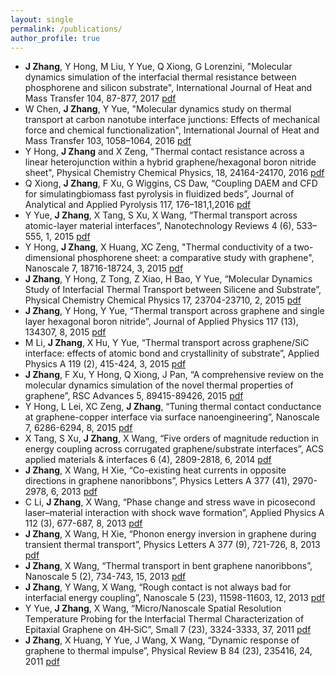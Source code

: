 ```yaml
---
layout: single
permalink: /publications/
author_profile: true
---
```


- __J Zhang__, Y Hong, M Liu, Y Yue, Q Xiong, G Lorenzini, "Molecular dynamics simulation of the interfacial thermal resistance between phosphorene and silicon substrate", International Journal of Heat and Mass Transfer 104, 87-877, 2017 [pdf](https://drive.google.com/file/d/0B3Yj4QkZpI-deGVXQ0pybURsRjA/view?usp=sharing)
- W Chen, __J Zhang__, Y Yue, "Molecular dynamics study on thermal transport at carbon nanotube interface junctions: Effects of mechanical force and chemical functionalization", International Journal of Heat and Mass Transfer 103, 1058–1064, 2016 [pdf](https://drive.google.com/file/d/0B3Yj4QkZpI-ddjB3bEw2MDg2YTQ/view?usp=sharing)
- Y Hong, __J Zhang__ and X Zeng, "Thermal contact resistance across a linear heterojunction within a hybrid graphene/hexagonal boron nitride sheet", Physical Chemistry Chemical Physics, 18, 24164-24170, 2016 [pdf](https://drive.google.com/file/d/0B3Yj4QkZpI-dTXRaaWJTTlBsWDQ/view?usp=sharing)
- Q Xiong, __J Zhang__, F Xu, G Wiggins, CS Daw, “Coupling DAEM and CFD for simulatingbiomass fast pyrolysis in fluidized beds”, Journal of Analytical and Applied Pyrolysis 117, 176–181,1,2016 [pdf](https://drive.google.com/open?id=0B3Yj4QkZpI-dOHp3TXhoemx4N1k)
- Y Yue, __J Zhang__, X Tang, S Xu, X Wang, “Thermal transport across atomic-layer material interfaces”, Nanotechnology Reviews 4 (6), 533–555, 1, 2015 [pdf](https://drive.google.com/open?id=0B3Yj4QkZpI-dWnFydmtwNDF4RUE)
- Y Hong, __J Zhang__, X Huang, XC Zeng, "Thermal conductivity of a two-dimensional phosphorene sheet: a comparative study with graphene", Nanoscale 7, 18716-18724, 3, 2015 [pdf](https://drive.google.com/open?id=0B3Yj4QkZpI-dNHdiQ0JNTlkxMzA)
- __J Zhang__, Y Hong, Z Tong, Z Xiao, H Bao, Y Yue, “Molecular Dynamics Study of Interfacial Thermal Transport between Silicene and Substrate”, Physical Chemistry Chemical Physics 17, 23704-23710, 2, 2015 [pdf](https://drive.google.com/open?id=0B3Yj4QkZpI-dU2RuY0JYdlRNMk0)
- __J Zhang__, Y Hong, Y Yue, “Thermal transport across graphene and single layer hexagonal boron nitride”, Journal of Applied Physics 117 (13), 134307, 8, 2015 [pdf](https://drive.google.com/open?id=0B3Yj4QkZpI-dbGdlM0NmcTE2ZWM)
- M Li, __J Zhang__, X Hu, Y Yue, “Thermal transport across graphene/SiC interface: effects of atomic bond and crystallinity of substrate”, Applied Physics A 119 (2), 415-424, 3, 2015 [pdf](https://drive.google.com/open?id=0B3Yj4QkZpI-ddU9ISVdaSk1jdGs)
- __J Zhang__, F Xu, Y Hong, Q Xiong, J Pan, “A comprehensive review on the molecular dynamics simulation of the novel thermal properties of graphene”, RSC Advances 5, 89415-89426, 2015 [pdf](https://drive.google.com/open?id=0B3Yj4QkZpI-dV2JIVlRIQ2dTNkk)
- Y Hong, L Lei, XC Zeng, __J Zhang__, “Tuning thermal contact conductance at graphene-copper interface via surface nanoengineering”, Nanoscale 7, 6286-6294, 8, 2015 [pdf](https://drive.google.com/open?id=0B3Yj4QkZpI-dcHJxLXU2TXlsczg)
- X Tang, S Xu, __J Zhang__, X Wang, “Five orders of magnitude reduction in energy coupling across corrugated graphene/substrate interfaces”, ACS applied materials & interfaces 6 (4), 2809-2818, 6, 2014 [pdf](https://drive.google.com/open?id=0B3Yj4QkZpI-db2NRVE9JbWhGZEk)
- __J Zhang__, X Wang, H Xie, “Co-existing heat currents in opposite directions in graphene nanoribbons”, Physics Letters A 377 (41), 2970-2978, 6, 2013 [pdf](https://drive.google.com/open?id=0B3Yj4QkZpI-daHJmaEs1eE5WME0)
- C Li, __J Zhang__, X Wang, “Phase change and stress wave in picosecond laser–material interaction with shock wave formation”, Applied Physics A 112 (3), 677-687, 8, 2013 [pdf](https://drive.google.com/open?id=0B3Yj4QkZpI-dYlNka1pNd0dVNFE)
- __J Zhang__, X Wang, H Xie, “Phonon energy inversion in graphene during transient thermal transport”, Physics Letters A 377 (9), 721-726, 8, 2013 [pdf](https://drive.google.com/open?id=0B3Yj4QkZpI-dcnZRZzh0Qkt4QkE)
- __J Zhang__, X Wang, “Thermal transport in bent graphene nanoribbons”, Nanoscale 5 (2), 734-743, 15, 2013 [pdf](https://drive.google.com/open?id=0B3Yj4QkZpI-dbDZ5NWVHa1hLQlU)
- __J Zhang__, Y Wang, X Wang, “Rough contact is not always bad for interfacial energy coupling”, Nanoscale 5 (23), 11598-11603, 12, 2013 [pdf](https://drive.google.com/open?id=0B3Yj4QkZpI-dWFl4c3N1US1hS2s)
- Y Yue, __J Zhang__, X Wang, “Micro/Nanoscale Spatial Resolution Temperature Probing for the Interfacial Thermal Characterization of Epitaxial Graphene on 4H‐SiC”, Small 7 (23), 3324-3333, 37, 2011 [pdf](https://drive.google.com/open?id=0B3Yj4QkZpI-dUjE4dW54Q09rd0k)
- __J Zhang__, X Huang, Y Yue, J Wang, X Wang, “Dynamic response of graphene to thermal impulse”, Physical Review B 84 (23), 235416, 24, 2011 [pdf](https://drive.google.com/open?id=0B3Yj4QkZpI-dY1N1ekprMndvbnc)

